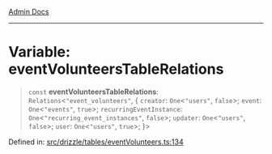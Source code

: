 [Admin Docs](/)

***

# Variable: eventVolunteersTableRelations

> `const` **eventVolunteersTableRelations**: `Relations`\<`"event_volunteers"`, \{ `creator`: `One`\<`"users"`, `false`\>; `event`: `One`\<`"events"`, `true`\>; `recurringEventInstance`: `One`\<`"recurring_event_instances"`, `false`\>; `updater`: `One`\<`"users"`, `false`\>; `user`: `One`\<`"users"`, `true`\>; \}\>

Defined in: [src/drizzle/tables/eventVolunteers.ts:134](https://github.com/Sourya07/talawa-api/blob/ead7a48e0174153214ee7311f8b242ee1c1a12ca/src/drizzle/tables/eventVolunteers.ts#L134)

